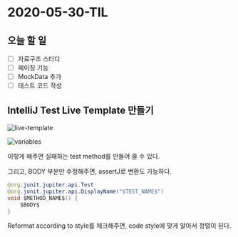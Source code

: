 # 2020-05-30-TIL

## 오늘 할 일

- [ ] 자료구조 스터디
- [ ] 페이징 기능
- [ ] MockData 추가
- [ ] 테스트 코드 작성

## IntelliJ Test Live Template 만들기

![live-template](https://i.imgur.com/sUWpdYj.png)

![variables](https://i.imgur.com/5eCmpAi.png)

이렇게 해주면 실패하는 test method를 만들어 줄 수 있다.

그리고, BODY 부분만 수정해주면, assertJ로 변환도 가능하다.

```java
@org.junit.jupiter.api.Test
@org.junit.jupiter.api.DisplayName("$TEST_NAME$")
void $METHOD_NAME$() {
    $BODY$
}
```

Reformat according to style를 체크해주면, code style에 맞게 알아서 정렬이 된다.

